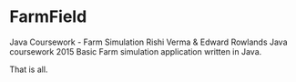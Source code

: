 # FarmField
Java Coursework - Farm Simulation
Rishi Verma & Edward Rowlands Java coursework 2015
Basic Farm simulation application written in Java.

That is all.
